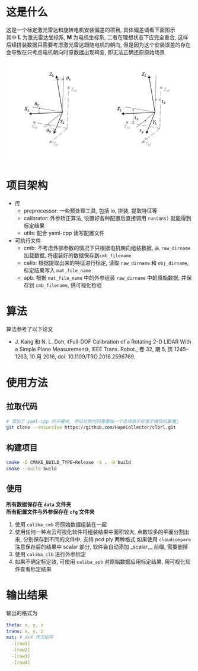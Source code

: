 # 这是什么

这是一个标定激光雷达和旋转电机安装偏差的项目, 具体偏差请看下面图示  
其中 **L** 为激光雷达坐标系, **M** 为电机坐标系, 二者在理想状态下应完全重合, 这样后续拼装数据只需要考虑激光雷达跟随电机的朝向, 但是因为这个安装误差的存在会导致在只考虑电机朝向时原数据出现畸变, 即无法正确还原原始场景
![](./README.d/外旋转激光雷达外参.png)

# 项目架构

- 库
  - preprocessor: 一些预处理工具, 包括 io, 拼装, 提取特征等
  - calibrator: 外参矫正算法, 设置好各种配置后直接调用 `run(ans)` 就能得到标定结果
  - utils: 配合 yaml-cpp 读写配置文件
- 可执行文件
  - cmb: 不考虑外部参数的情况下只根据电机朝向组装数据, 从 `raw_dirname` 加载数据, 将组装好的数据保存到`cmb_filename`
  - calib: 根据提取出来的特征进行标定, 读取 `raw_dirname` 和 `obj_dirname`, 标定结果写入 `mat_file_name`
  - apb: 根据 `mat_file_name` 中的外参组装 `raw_dirname` 中的原始数据, 并保存到 `cmb_filename`, 供可视化检验

# 算法

算法参考了以下论文

- J. Kang 和 N. L. Doh, 《Full-DOF Calibration of a Rotating 2-D LIDAR With a Simple Plane Measurement》, IEEE Trans. Robot., 卷 32, 期 5, 页 1245–1263, 10 月 2016, doi: 10.1109/TRO.2016.2596769.

# 使用方法

## 拉取代码

```bash
# 添加了 yaml-cpp 的子模块, 所以拉取代码需要加一个选项用于处理子模块的事情🤷
git clone --recursive https://github.com/HopeCollector/clbrl.git
```

## 构建项目

```bash
cmake -D CMAKE_BUILD_TYPE=Release -S . -B build
cmake --build build
```

## 使用

**所有数据保存在 `data` 文件夹**  
**所有配置文件与外参保存在 `cfg` 文件夹**

1. 使用 `caliba_cmb` 将原始数据组装在一起
2. 使用任何一种点云可视化软件将组装结果中面积较大, 点数较多的平面分割出来, 分别保存到不同的文件中, 支持 pcd ply 两种格式
   如果使用 `cloudcompare` 注意保存后的结果中 scalar 部分, 软件会自动添加 \_scalar\_\_ 前缀, 需要删掉
3. 使用 `caliba_clb` 进行外参标定
4. 如果不确定标定效, 可使用 `caliba_apb` 对原始数据应用标定结果, 用可视化软件查看标定结果

# 输出结果

输出的格式为

```yaml
theta: x, y, z
trans: x, y, z
mat: # 4x4 齐次矩阵
  -[row1]
  -[row2]
  -[row3]
  -[row4]
```
